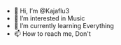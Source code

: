 - 👋 Hi, I’m @Kajaflu3
- 👀 I’m interested in Music
- 🌱 I’m currently learning Everything
- 📫 How to reach me, Don't 

<!---
Kajaflu3/Kajaflu3 is a ✨ special ✨ repository because its `README.md` (this file) appears on your GitHub profile.
You can click the Preview link to take a look at your changes.
--->
